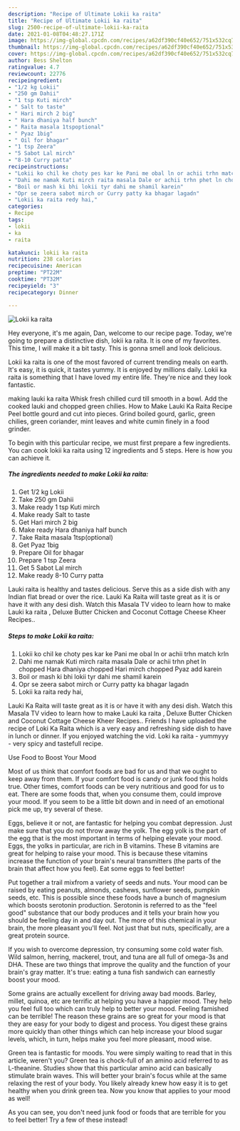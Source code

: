 ```yaml
---
description: "Recipe of Ultimate Lokii ka raita"
title: "Recipe of Ultimate Lokii ka raita"
slug: 2500-recipe-of-ultimate-lokii-ka-raita
date: 2021-01-08T04:48:27.171Z
image: https://img-global.cpcdn.com/recipes/a62df390cf40e652/751x532cq70/lokii-ka-raita-recipe-main-photo.jpg
thumbnail: https://img-global.cpcdn.com/recipes/a62df390cf40e652/751x532cq70/lokii-ka-raita-recipe-main-photo.jpg
cover: https://img-global.cpcdn.com/recipes/a62df390cf40e652/751x532cq70/lokii-ka-raita-recipe-main-photo.jpg
author: Bess Shelton
ratingvalue: 4.7
reviewcount: 22776
recipeingredient:
- "1/2 kg Lokii"
- "250 gm Dahii"
- "1 tsp Kuti mirch"
- " Salt to taste"
- " Hari mirch 2 big"
- " Hara dhaniya half bunch"
- " Raita masala 1tspoptional"
- " Pyaz 1big"
- " Oil for bhagar"
- "1 tsp Zeera"
- "5 Sabot Lal mirch"
- "8-10 Curry patta"
recipeinstructions:
- "Lokii ko chil ke choty pes kar ke Pani me obal ln or achii trhn match krln"
- "Dahi me namak Kuti mirch raita masala Dale or achii trhn phet ln chopped Hara dhaniya chopped Hari mirch chopped Pyaz add karein"
- "Boil or mash ki bhi lokii tyr dahi me shamil karein"
- "Opr se zeera sabot mirch or Curry patty ka bhagar lagadn"
- "Lokii ka raita redy hai,"
categories:
- Recipe
tags:
- lokii
- ka
- raita

katakunci: lokii ka raita 
nutrition: 238 calories
recipecuisine: American
preptime: "PT22M"
cooktime: "PT32M"
recipeyield: "3"
recipecategory: Dinner

---
```



![Lokii ka raita](https://img-global.cpcdn.com/recipes/a62df390cf40e652/751x532cq70/lokii-ka-raita-recipe-main-photo.jpg)

Hey everyone, it's me again, Dan, welcome to our recipe page. Today, we're going to prepare a distinctive dish, lokii ka raita. It is one of my favorites. This time, I will make it a bit tasty. This is gonna smell and look delicious.

Lokii ka raita is one of the most favored of current trending meals on earth. It's easy, it is quick, it tastes yummy. It is enjoyed by millions daily. Lokii ka raita is something that I have loved my entire life. They're nice and they look fantastic.

making lauki ka raita Whisk fresh chilled curd till smooth in a bowl. Add the cooked lauki and chopped green chilies. How to Make Lauki Ka Raita Recipe Peel bottle gourd and cut into pieces. Grind boiled gourd, garlic, green chilies, green coriander, mint leaves and white cumin finely in a food grinder.


To begin with this particular recipe, we must first prepare a few ingredients. You can cook lokii ka raita using 12 ingredients and 5 steps. Here is how you can achieve it.

<!--inarticleads1-->

##### The ingredients needed to make Lokii ka raita:

1. Get 1/2 kg Lokii
1. Take 250 gm Dahii
1. Make ready 1 tsp Kuti mirch
1. Make ready  Salt to taste
1. Get  Hari mirch 2 big
1. Make ready  Hara dhaniya half bunch
1. Take  Raita masala 1tsp(optional)
1. Get  Pyaz 1big
1. Prepare  Oil for bhagar
1. Prepare 1 tsp Zeera
1. Get 5 Sabot Lal mirch
1. Make ready 8-10 Curry patta


Lauki raita is healthy and tastes delicious. Serve this as a side dish with any Indian flat bread or over the rice. Lauki Ka Raita will taste great as it is or have it with any desi dish. Watch this Masala TV video to learn how to make Lauki ka raita , Deluxe Butter Chicken and Coconut Cottage Cheese Kheer Recipes.. 

<!--inarticleads2-->

##### Steps to make Lokii ka raita:

1. Lokii ko chil ke choty pes kar ke Pani me obal ln or achii trhn match krln
1. Dahi me namak Kuti mirch raita masala Dale or achii trhn phet ln chopped Hara dhaniya chopped Hari mirch chopped Pyaz add karein
1. Boil or mash ki bhi lokii tyr dahi me shamil karein
1. Opr se zeera sabot mirch or Curry patty ka bhagar lagadn
1. Lokii ka raita redy hai,


Lauki Ka Raita will taste great as it is or have it with any desi dish. Watch this Masala TV video to learn how to make Lauki ka raita , Deluxe Butter Chicken and Coconut Cottage Cheese Kheer Recipes.. Friends I have uploaded the recipe of Loki Ka Raita which is a very easy and refreshing side dish to have in lunch or dinner. If you enjoyed watching the vid. Loki ka raita - yummyyy - very spicy and tastefull recipe. 

Use Food to Boost Your Mood


Most of us think that comfort foods are bad for us and that we ought to keep away from them. If your comfort food is candy or junk food this holds true. Other times, comfort foods can be very nutritious and good for us to eat. There are some foods that, when you consume them, could improve your mood. If you seem to be a little bit down and in need of an emotional pick me up, try several of these.

Eggs, believe it or not, are fantastic for helping you combat depression. Just make sure that you do not throw away the yolk. The egg yolk is the part of the egg that is the most important in terms of helping elevate your mood. Eggs, the yolks in particular, are rich in B vitamins. These B vitamins are great for helping to raise your mood. This is because these vitamins increase the function of your brain's neural transmitters (the parts of the brain that affect how you feel). Eat some eggs to feel better!

Put together a trail mixfrom a variety of seeds and nuts. Your mood can be raised by eating peanuts, almonds, cashews, sunflower seeds, pumpkin seeds, etc. This is possible since these foods have a bunch of magnesium which boosts serotonin production. Serotonin is referred to as the "feel good" substance that our body produces and it tells your brain how you should be feeling day in and day out. The more of this chemical in your brain, the more pleasant you'll feel. Not just that but nuts, specifically, are a great protein source.

If you wish to overcome depression, try consuming some cold water fish. Wild salmon, herring, mackerel, trout, and tuna are all full of omega-3s and DHA. These are two things that improve the quality and the function of your brain's gray matter. It's true: eating a tuna fish sandwich can earnestly boost your mood. 

Some grains are actually excellent for driving away bad moods. Barley, millet, quinoa, etc are terrific at helping you have a happier mood. They help you feel full too which can truly help to better your mood. Feeling famished can be terrible! The reason these grains are so great for your mood is that they are easy for your body to digest and process. You digest these grains more quickly than other things which can help increase your blood sugar levels, which, in turn, helps make you feel more pleasant, mood wise.

Green tea is fantastic for moods. You were simply waiting to read that in this article, weren't you? Green tea is chock-full of an amino acid referred to as L-theanine. Studies show that this particular amino acid can basically stimulate brain waves. This will better your brain's focus while at the same relaxing the rest of your body. You likely already knew how easy it is to get healthy when you drink green tea. Now you know that applies to your mood as well!

As you can see, you don't need junk food or foods that are terrible for you to feel better! Try a few of these instead!


